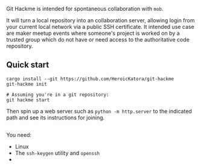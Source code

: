 Git Hackme is intended for spontaneous collaboration with `mob`.

It will turn a local repository into an collaboration server, allowing login
from your current local network via a public SSH certificate. It intended use
case are maker meetup events where someone's project is worked on by a trusted
group which do not have or need access to the authoritative code repository.

## Quick start

```
cargo install --git https://github.com/HeroicKatora/git-hackme
git-hackme init

# Assuming you're in a git repository:
git hackme start
```

Then spin up a web server such as `python -m http.server` to the indicated path
and see its instructions for joining.

## 

You need:

- Linux
- The `ssh-keygen` utility and `openssh`
- 
